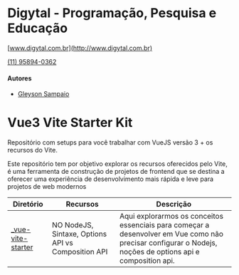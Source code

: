 # Digytal - Programação, Pesquisa e Educação
[www.digytal.com.br](http://www.digytal.com.br)

[(11) 95894-0362](https://api.whatsapp.com/send?phone=5511958940362)

#### Autores
- [Gleyson Sampaio](https://github.com/glysns)

# Vue3 Vite Starter Kit
Repositório com setups para você trabalhar com VueJS versão 3 + os recursos do Vite.

Este repositório tem por objetivo explorar os recursos oferecidos pelo Vite, é uma ferramenta de construção de projetos de frontend que se destina a oferecer uma experiência de desenvolvimento mais rápida e leve para projetos de web modernos

|Diretório|Recursos|Descrição|
|----------|---------|-------|
|[_vue-vite-starter](https://github.com/glysns/vue-starterkit/tree/main/vue-cdn)|NO NodeJS, Sintaxe, Options API vs Composition API|Aqui explorarmos os conceitos essenciais para começar a desenvolver em Vue como não precisar configurar o Nodejs, noções de options api e composition api.|
